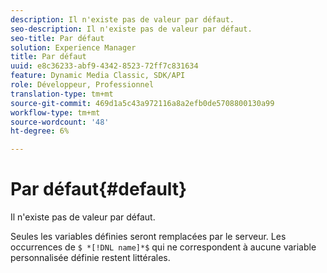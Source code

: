```yaml
---
description: Il n'existe pas de valeur par défaut.
seo-description: Il n'existe pas de valeur par défaut.
seo-title: Par défaut
solution: Experience Manager
title: Par défaut
uuid: e8c36233-abf9-4342-8523-72ff7c831634
feature: Dynamic Media Classic, SDK/API
role: Développeur, Professionnel
translation-type: tm+mt
source-git-commit: 469d1a5c43a972116a8a2efb0de5708800130a99
workflow-type: tm+mt
source-wordcount: '48'
ht-degree: 6%

---
```



# Par défaut{#default}

Il n&#39;existe pas de valeur par défaut.

Seules les variables définies seront remplacées par le serveur. Les occurrences de `$ *[!DNL name]*$` qui ne correspondent à aucune variable personnalisée définie restent littérales.
